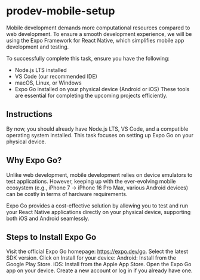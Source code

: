 # prodev-mobile-setup

Mobile development demands more computational resources compared to web development. To ensure a smooth development experience, we will be using the Expo Framework for React Native, which simplifies mobile app development and testing.

To successfully complete this task, ensure you have the following:

- Node.js LTS installed
- VS Code (our recommended IDE)
- macOS, Linux, or Windows
- Expo Go installed on your physical device (Android or iOS)
These tools are essential for completing the upcoming projects efficiently.

## Instructions

By now, you should already have Node.js LTS, VS Code, and a compatible operating system installed. This task focuses on setting up Expo Go on your physical device.

## Why Expo Go?

Unlike web development, mobile development relies on device emulators to test applications. However, keeping up with the ever-evolving mobile ecosystem (e.g., iPhone 7 → iPhone 16 Pro Max, various Android devices) can be costly in terms of hardware requirements.

Expo Go provides a cost-effective solution by allowing you to test and run your React Native applications directly on your physical device, supporting both iOS and Android seamlessly.

## Steps to Install Expo Go

Visit the official Expo Go homepage: https://expo.dev/go.
Select the latest SDK version.
Click on Install for your device:
Android: Install from the Google Play Store.
iOS: Install from the Apple App Store.
Open the Expo Go app on your device.
Create a new account or log in if you already have one.